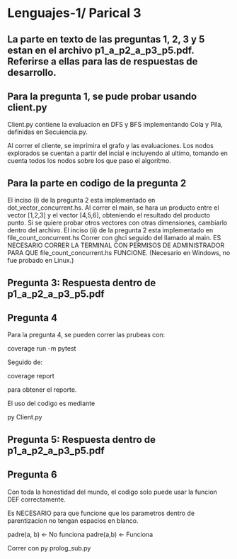 # Lenguajes-1/ Parical 3

## La parte en texto de las preguntas 1, 2, 3 y 5 estan en el archivo p1_a_p2_a_p3_p5.pdf. Referirse a ellas para las de respuestas de desarrollo.

## Para la pregunta 1, se pude probar usando client.py

Client.py contiene la evaluacion en DFS y BFS implementando Cola y Pila, definidas en Secuiencia.py.

Al correr el cliente, se imprimira el grafo y las evaluaciones. Los nodos explorados se cuentan a partir del incial e incluyendo al ultimo, tomando en cuenta todos los nodos sobre los que paso el algoritmo.

## Para la parte en codigo de la pregunta 2

El inciso (i) de la pregunta 2 esta implementado en dot_vector_concurrent.hs. Al correr el main, se hara un producto entre el vector [1,2,3] y el vector [4,5,6], obteniendo el resultado del producto punto. Si se quiere probar otros vectores con otras dimensiones, cambiarlo dentro del archivo.
El inciso (ii) de la pregunta 2 esta implementado en file_count_concurrent.hs
Correr con ghci seguido del llamado al main. 
ES NECESARIO CORRER LA TERMINAL CON PERMISOS DE ADMINISTRADOR PARA QUE file_count_concurrent.hs FUNCIONE. (Necesario en Windows, no fue probado en Linux.)

## Pregunta 3: Respuesta dentro de p1_a_p2_a_p3_p5.pdf

## Pregunta 4

Para la pregunta 4, se pueden correr las prubeas con:

coverage run -m pytest

Seguido de:

coverage report

para obtener el reporte.

El uso del codigo es mediante 

py Client.py

## Pregunta 5: Respuesta dentro de p1_a_p2_a_p3_p5.pdf

## Pregunta 6

Con toda la honestidad del mundo, el codigo solo puede usar la funcion DEF correctamente.

Es NECESARIO para que funcione que los parametros dentro de parentizacion no tengan espacios en blanco.

padre(a, b) <- No funciona
padre(a,b) <- Funciona

Correr con py prolog_sub.py
